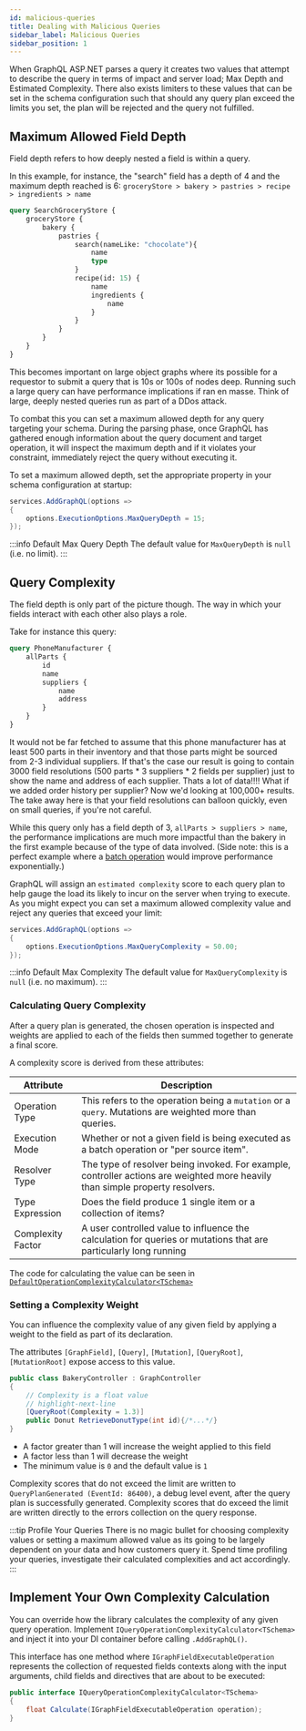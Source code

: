 ```yaml
---
id: malicious-queries
title: Dealing with Malicious Queries
sidebar_label: Malicious Queries
sidebar_position: 1
---
```


When GraphQL ASP.NET parses a query it creates two values that attempt to describe the query in terms of impact and server load; Max Depth and Estimated Complexity. There also exists limiters to these values that can be set in the schema configuration such that should any query plan exceed the limits you set, the plan will be rejected and the query not fulfilled.

## Maximum Allowed Field Depth

Field depth refers to how deeply nested a field is within a query.

In this example, for instance, the "search" field has a depth of 4 and the maximum depth reached is 6: `groceryStore > bakery > pastries > recipe > ingredients > name`

```graphql title="Sample Query"
query SearchGroceryStore {
    groceryStore {
        bakery {
            pastries {
                search(nameLike: "chocolate"){
                    name
                    type
                }
                recipe(id: 15) {
                    name
                    ingredients {
                        name
                    }
                }
            }
        }
    }
}
```

This becomes important on large object graphs where its possible for a requestor to submit a query that is 10s or 100s of nodes deep. Running such a large query can have performance implications if ran en masse. Think of large, deeply nested queries run as part of a DDos attack.

To combat this you can set a maximum allowed depth for any query targeting your schema. During the parsing phase, once GraphQL has gathered enough information about the query document and target operation, it will inspect the maximum depth and if it violates your constraint, immediately reject the query without executing it.

To set a maximum allowed depth, set the appropriate property in your schema configuration at startup:

```csharp title="Configure Max Query Depth"
services.AddGraphQL(options =>
{
    options.ExecutionOptions.MaxQueryDepth = 15;
});
```

:::info Default Max Query Depth
The default value for `MaxQueryDepth` is `null` (i.e. no limit).
:::

## Query Complexity

The field depth is only part of the picture though. The way in which your fields interact with each other also plays a role.

Take for instance this query:

```graphql title="Sample Query"
query PhoneManufacturer {
    allParts {
        id
        name
        suppliers {
            name
            address
        }
    }
}
```

It would not be far fetched to assume that this phone manufacturer has at least 500 parts in their inventory and that those parts might be sourced from 2-3 individual suppliers. If that's the case our result is going to contain 3000 field resolutions (500 parts \* 3 suppliers \* 2 fields per supplier) just to show the name and address of each supplier. Thats a lot of data!!!! What if we added order history per supplier? Now we'd looking at 100,000+ results. The take away here is that your field resolutions can balloon quickly, even on small queries, if you're not careful.

While this query only has a field depth of 3, `allParts > suppliers > name`, the performance implications are much more impactful than the bakery in the first example because of the type of data involved. (Side note: this is a perfect example where a [batch operation](../controllers/batch-operations) would improve performance exponentially.)

GraphQL will assign an `estimated complexity` score to each query plan to help gauge the load its likely to incur on the server when trying to execute. As you might expect you can set a maximum allowed complexity value and reject any queries that exceed your limit:

```csharp title="Configure Max Allowed Query Complexity"
services.AddGraphQL(options =>
{
    options.ExecutionOptions.MaxQueryComplexity = 50.00;
});
```

:::info Default Max Complexity
The default value for `MaxQueryComplexity` is `null` (i.e. no maximum).
:::

### Calculating Query Complexity

After a query plan is generated, the chosen operation is inspected and weights are applied to each of the fields then summed together to generate a final score.

A complexity score is derived from these attributes:

| Attribute         | Description                                                                                                      |
| ----------------- | ---------------------------------------------------------------------------------------------------------------- |
| Operation Type    | This refers to the operation being a `mutation` or a `query`. Mutations are weighted more than queries.|
| Execution Mode    | Whether or not a given field is being executed as a batch operation or "per source item".                        |
| Resolver Type     | The type of resolver being invoked.  For example, controller actions are weighted more heavily than simple property resolvers. |
| Type Expression   | Does the field produce 1 single item or a collection of items?                                                   |
| Complexity Factor | A user controlled value to influence the calculation for queries or mutations that are particularly long running |

The code for calculating the value can be seen in [`DefaultOperationComplexityCalculator<TSchema>`](https://github.com/graphql-aspnet/graphql-aspnet/blob/master/src/graphql-aspnet/Engine/DefaultQueryOperationComplexityCalculator%7BTSchema%7D.cs)

### Setting a Complexity Weight

You can influence the complexity value of any given field by applying a weight to the field as part of its declaration.

The attributes `[GraphField]`, `[Query]`, `[Mutation]`, `[QueryRoot]`, `[MutationRoot]` expose access to this value.

```csharp title="BakeryController.cs"
public class BakeryController : GraphController
{
    // Complexity is a float value
    // highlight-next-line
    [QueryRoot(Complexity = 1.3)]
    public Donut RetrieveDonutType(int id){/*...*/}
}
```

-   A factor greater than 1 will increase the weight applied to this field
-   A factor less than 1 will decrease the weight
-   The minimum value is `0` and the default value is `1`

Complexity scores that do not exceed the limit are written to `QueryPlanGenerated (EventId: 86400)`, a debug level event, after the query plan is successfully generated. Complexity scores that do exceed the limit are written directly to the errors collection on the query response.


:::tip Profile Your Queries
There is no magic bullet for choosing complexity values or setting a maximum allowed value as its going to be largely dependent on your data and how customers query it. Spend time profiling your queries, investigate their calculated complexities and act accordingly. 
:::

## Implement Your Own Complexity Calculation

You can override how the library calculates the complexity of any given query operation. Implement `IQueryOperationComplexityCalculator<TSchema>` and inject it into your DI container before calling `.AddGraphQL()`.

This interface has one method where `IGraphFieldExecutableOperation` represents the collection of requested fields contexts along with the input arguments, child fields and directives that are about to be executed:

```csharp title="IQueryOperationComplexityCalculator<TSchema>.cs"
public interface IQueryOperationComplexityCalculator<TSchema>
{
    float Calculate(IGraphFieldExecutableOperation operation);
}
```
